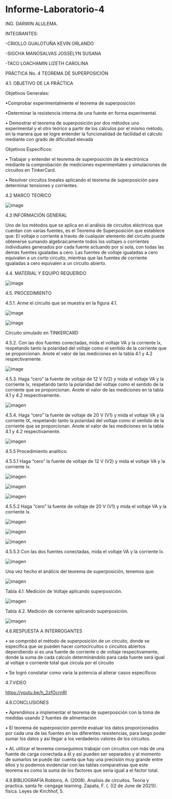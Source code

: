 # Informe-Laboratorio-4

ING. DARWIN ALULEMA.

INTEGRANTES:

-CRIOLLO GUALOTUÑA KEVIN ORLANDO

-SIGCHA MANOSALVAS JOSSELYN SUSANA

-TACO LOACHAMIN LIZETH CAROLINA

PRÁCTICA No. 4 TEOREMA DE SUPERPOSICIÓN

4.1. OBJETIVO DE LA PRÁCTICA

Objetivos Generales:

•Comprobar experimentalmente el teorema de superposición

•Determinar la resistencia interna de una fuente en forma experimental. 

•	Demostrar el teorema de superposición por dos métodos uno experimental y el otro teórico a partir 
de los cálculos por el mismo método, en la manera que se logre entender la funcionalidad de facilidad 
el cálculo mediante con grado de dificultad elevada

Objetivos Específicos:

•	Trabajar y entender el teorema de superposición de la electrónica mediante la comprobación de mediciones
experimentales y simulaciones de circuitos en TinkerCard.

•	Resolver circuitos lineales aplicando el teorema de superposición para determinar tensiones y corrientes.

4.2 MARCO TEORICO

![image](https://user-images.githubusercontent.com/85263529/125878219-db5c0c9c-7429-477c-bba2-55f6c9a066a4.png)


4.3 INFORMACIÓN GENERAL

Uno de los métodos que se aplica en el análisis de circuitos eléctricos que cuentan
con varias fuentes, es el Teorema de Superposición que establece que:
El voltaje o corriente a través de cualquier elemento del circuito puede obtenerse
sumando algebraicamente todos los voltajes o corrientes individuales generados por
cada fuente actuando por sí sola, con todas las demás fuentes igualadas a cero.
Las fuentes de voltaje igualadas a cero equivalen a un corto circuito, mientras que
las fuentes de corriente igualadas a cero equivalen a un circuito abierto.

4.4. MATERIAL Y EQUIPO REQUERIDO

![image](https://user-images.githubusercontent.com/85263529/125874842-0c1ca694-a4c7-457f-91b2-ae17953f032b.png)

4.5. PROCEDIMIENTO

4.5.1. Arme el circuito que se muestra en la figura 4.1.

![image](https://user-images.githubusercontent.com/85263529/125874908-0d3cc0b8-6f2a-40b1-a65e-c0f8eab332e6.png)

![image](https://user-images.githubusercontent.com/85263529/125884389-5f5d17d5-6729-43e1-9a0e-6fd0b71f31a9.png)

 Circuito simulado en TINKERCARD

4.5.2. Con las dos fuentes conectadas, mida el voltaje VA y la corriente Ix, respetando
tanto la polaridad del voltaje como el sentido de la corriente que se proporcionan. Anote
el valor de las mediciones en la tabla 4.1 y 4.2 respectivamente.


![image](https://user-images.githubusercontent.com/85263529/125884285-7695cef8-5bad-4743-a616-6ca59b1a23bb.png)

4.5.3. Haga “cero” la fuente de voltaje de 12 V (V2) y mida el voltaje VA y la corriente
Ix, respetando tanto la polaridad del voltaje como el sentido de la corriente que se
proporcionan. Anote el valor de las mediciones en la tabla 4.1 y 4.2 respectivamente.

![imagen](https://user-images.githubusercontent.com/85263529/125994775-8914c781-61d0-4748-a1a3-df62fe2cf2f0.png)


4.5.4. Haga “cero” la fuente de voltaje de 20 V (V1) y mida el voltaje VA y la corriente
IX, respetando tanto la polaridad del voltaje como el sentido de la corriente que se
proporcionan. Anote el valor de las mediciones en la tabla 4.1 y 4.2 respectivamente.

![imagen](https://user-images.githubusercontent.com/85263529/125996129-52d0fa42-d786-4b89-93f5-caa8fab7c1bf.png)


4.5.5 Procedimiento analitico.

4.5.5.1 Haga “cero” la fuente de voltaje de 12 V (V2) y mida el voltaje VA y la corriente
Ix.

![imagen](https://user-images.githubusercontent.com/85263529/125994036-760361cd-aa62-4cfd-bd70-fea786d150cf.png)

![imagen](https://user-images.githubusercontent.com/85263529/125994082-490b11b3-1884-454e-b350-0334e97d1165.png)

![imagen](https://user-images.githubusercontent.com/85263529/125994196-3b1f9026-6237-4bef-9e1a-f0c3c50b4144.png)


4.5.5.2 Haga “cero” la fuente de voltaje de 20 V (V1) y mida el voltaje VA y la corriente
Ix.

![imagen](https://user-images.githubusercontent.com/85263529/125994262-14d950bd-2a51-44f6-9eb6-498c26ea8e0a.png)

![imagen](https://user-images.githubusercontent.com/85263529/125994404-70105a60-978e-4824-88fe-8d2e73797046.png)

![imagen](https://user-images.githubusercontent.com/85263529/125994467-dd71f6d7-417e-4d95-9671-64d202287997.png)


4.5.5.3 Con las dos fuentes conectadas, mida el voltaje VA y la corriente Ix.

![imagen](https://user-images.githubusercontent.com/85263529/125902906-37baa2c1-dc86-4410-92d9-241b5cef4abd.png)

Una vez hecho el análicis del teorema de superposición, tenemos que:

![imagen](https://user-images.githubusercontent.com/85263529/125994603-9e867503-36ee-4abd-9a0b-625d92e3aaef.png)

Tabla 4.1. Medición de Voltaje aplicando superposición.

![imagen](https://user-images.githubusercontent.com/85263529/125994661-9a358c62-ab39-4522-b503-89c5fb4b7c56.png)


Tabla 4.2. Medición de corriente aplicando superposición.

![imagen](https://user-images.githubusercontent.com/85263529/125994687-abcb73b2-c72a-4ed6-873b-3bc0fe5d40ce.png)


4.6.RESPUESTA A INTERROGANTES

•	se comprobó el método de superposición de un circuito, donde se especifica que se pueden hacer 
cortocircuitos o circuitos abiertos dependiendo si es una fuente de corriente o de voltaje respectivamente,
donde la suma de cada calculo determinándolo para cada fuente será igual al voltaje o corriente total
que circula por el circuito

•	Se logró constatar como varia la potencia al alterar casos específicos 

4.7.VIDEO

https://youtu.be/h_2zfOcrnRI



4.8.CONCLUSIONES

•	Aprendimos a implementar el teorema de superposición con la toma de medidas usando 2 fuentes de alimentación

•	El teorema de superposición permite evaluar los datos proporcionados por cada una de las fuentes en las
diferentes resistencias, para luego poder sumar los datos y así llegar a los verdaderos valores de los circuitos.

•	AL utilizar el teorema conseguimos trabajar con circuitos con más de una fuente de carga conectada a él y así
pueden ser separados y al momento de sumarlos se puede dar cuenta que hay una precisión muy grande entre ellos y 
lo podemos evidenciar con las tablas comparativas que este teorema es como la suma de los factores que seria
igual a el factor total.

4.9.BIBLIOGRAFÍA
Robbins, A. (2008). Analisis de circuitos. Teoria y practica. santa fe: cengage learning. Zapata, F. (. ((2 de June de 2021)). fisica. Leyes de Kirchhof, 5.

